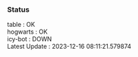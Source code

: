 ### Status


table : OK  
hogwarts : OK  
icy-bot : DOWN  
Latest Update : 2023-12-16 08:11:21.579874
